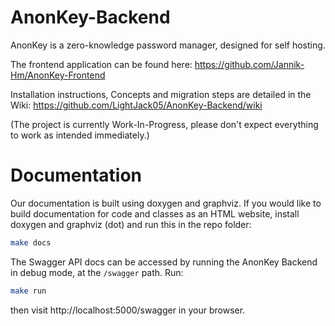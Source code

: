# AnonKey-Backend
AnonKey is a zero-knowledge password manager, designed for self hosting.

The frontend application can be found here: https://github.com/Jannik-Hm/AnonKey-Frontend

Installation instructions, Concepts and migration steps are detailed in the Wiki: 
https://github.com/LightJack05/AnonKey-Backend/wiki

(The project is currently Work-In-Progress, please don't expect everything to work as intended immediately.)
# Documentation

Our documentation is built using doxygen and graphviz.
If you would like to build documentation for code and classes as an HTML website, install doxygen and graphviz (dot) and run this in the repo folder:

```bash
make docs
```

The Swagger API docs can be accessed by running the AnonKey Backend in debug mode, at the `/swagger` path.
Run:
```bash
make run
```

then visit http://localhost:5000/swagger in your browser.
